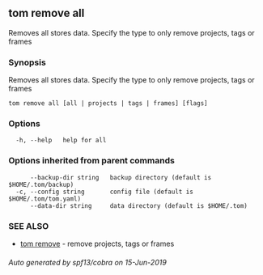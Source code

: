 ## tom remove all

Removes all stores data. Specify the type to only remove projects, tags or frames

### Synopsis

Removes all stores data. Specify the type to only remove projects, tags or frames

```
tom remove all [all | projects | tags | frames] [flags]
```

### Options

```
  -h, --help   help for all
```

### Options inherited from parent commands

```
      --backup-dir string   backup directory (default is $HOME/.tom/backup)
  -c, --config string       config file (default is $HOME/.tom/tom.yaml)
      --data-dir string     data directory (default is $HOME/.tom)
```

### SEE ALSO

* [tom remove](tom_remove.md)	 - remove projects, tags or frames

###### Auto generated by spf13/cobra on 15-Jun-2019
